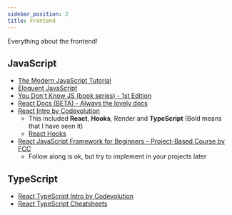 ```yaml
---
sidebar_position: 2
title: Frontend
---
```


Everything about the frontend!

## JavaScript

- [The Modern JavaScript Tutorial](https://javascript.info/)
- [Eloquent JavaScript](https://eloquentjavascript.net/)
- [You Don't Know JS (book series) - 1st Edition](https://github.com/getify/You-Dont-Know-JS/blob/1st-ed/README.md)
- [React Docs (BETA) - Always the lovely docs](https://beta.reactjs.org/)
- [React Intro by Codevolution](https://www.youtube.com/playlist?list=PLC3y8-rFHvwgg3vaYJgHGnModB54rxOk3)
  - This included **React**, **Hooks**, Render and **TypeScript** (Bold means that I have seen it)
  - [React Hooks](https://www.youtube.com/playlist?list=PLC3y8-rFHvwisvxhZ135pogtX7_Oe3Q3A)
- [React JavaScript Framework for Beginners – Project-Based Course by FCC](https://www.youtube.com/watch?v=u6gSSpfsoOQ&t=6808s)
  - Follow along is ok, but try to implement in your projects later

## TypeScript

- [React TypeScript Intro by Codevolution](https://www.youtube.com/playlist?list=PLC3y8-rFHvwi1AXijGTKM0BKtHzVC-LSK)
- [React TypeScript Cheatsheets](https://github.com/typescript-cheatsheets/react)
